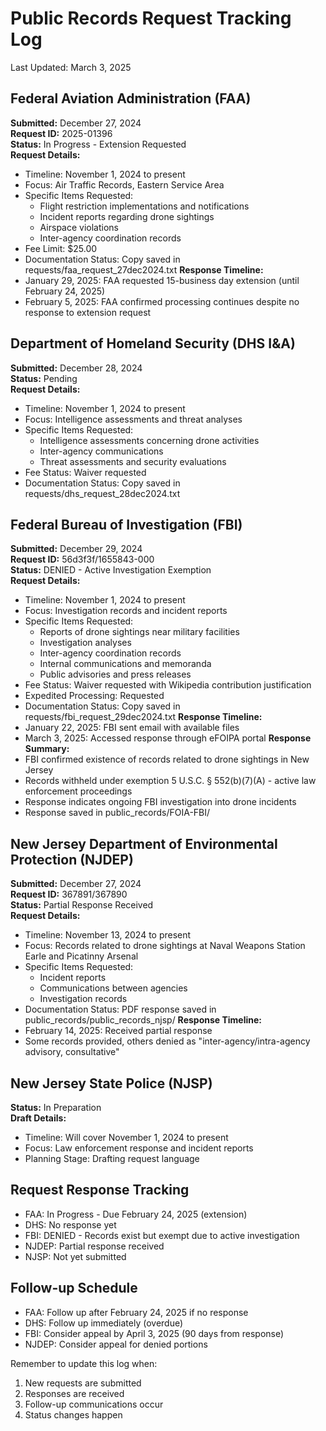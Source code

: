 # Public Records Request Tracking Log
Last Updated: March 3, 2025

## Federal Aviation Administration (FAA)
**Submitted:** December 27, 2024  
**Request ID:** 2025-01396  
**Status:** In Progress - Extension Requested  
**Request Details:**
- Timeline: November 1, 2024 to present
- Focus: Air Traffic Records, Eastern Service Area
- Specific Items Requested:
  * Flight restriction implementations and notifications
  * Incident reports regarding drone sightings
  * Airspace violations
  * Inter-agency coordination records
- Fee Limit: $25.00
- Documentation Status: Copy saved in requests/faa_request_27dec2024.txt
**Response Timeline:**
- January 29, 2025: FAA requested 15-business day extension (until February 24, 2025)
- February 5, 2025: FAA confirmed processing continues despite no response to extension request

## Department of Homeland Security (DHS I&A)
**Submitted:** December 28, 2024  
**Status:** Pending  
**Request Details:**
- Timeline: November 1, 2024 to present
- Focus: Intelligence assessments and threat analyses
- Specific Items Requested:
  * Intelligence assessments concerning drone activities
  * Inter-agency communications
  * Threat assessments and security evaluations
- Fee Status: Waiver requested
- Documentation Status: Copy saved in requests/dhs_request_28dec2024.txt

## Federal Bureau of Investigation (FBI)
**Submitted:** December 29, 2024  
**Request ID:** 56d3f3f/1655843-000  
**Status:** DENIED - Active Investigation Exemption  
**Request Details:**
- Timeline: November 1, 2024 to present
- Focus: Investigation records and incident reports
- Specific Items Requested:
  * Reports of drone sightings near military facilities
  * Investigation analyses
  * Inter-agency coordination records
  * Internal communications and memoranda
  * Public advisories and press releases
- Fee Status: Waiver requested with Wikipedia contribution justification
- Expedited Processing: Requested
- Documentation Status: Copy saved in requests/fbi_request_29dec2024.txt
**Response Timeline:**
- January 22, 2025: FBI sent email with available files
- March 3, 2025: Accessed response through eFOIPA portal
**Response Summary:**
- FBI confirmed existence of records related to drone sightings in New Jersey
- Records withheld under exemption 5 U.S.C. § 552(b)(7)(A) - active law enforcement proceedings
- Response indicates ongoing FBI investigation into drone incidents
- Response saved in public_records/FOIA-FBI/

## New Jersey Department of Environmental Protection (NJDEP)
**Submitted:** December 27, 2024  
**Request ID:** 367891/367890  
**Status:** Partial Response Received  
**Request Details:**
- Timeline: November 13, 2024 to present
- Focus: Records related to drone sightings at Naval Weapons Station Earle and Picatinny Arsenal
- Specific Items Requested:
  * Incident reports
  * Communications between agencies
  * Investigation records
- Documentation Status: PDF response saved in public_records/public_records_njsp/
**Response Timeline:**
- February 14, 2025: Received partial response
- Some records provided, others denied as "inter-agency/intra-agency advisory, consultative"

## New Jersey State Police (NJSP)
**Status:** In Preparation  
**Draft Details:**
- Timeline: Will cover November 1, 2024 to present
- Focus: Law enforcement response and incident reports
- Planning Stage: Drafting request language

## Request Response Tracking
- FAA: In Progress - Due February 24, 2025 (extension)
- DHS: No response yet
- FBI: DENIED - Records exist but exempt due to active investigation
- NJDEP: Partial response received
- NJSP: Not yet submitted

## Follow-up Schedule
- FAA: Follow up after February 24, 2025 if no response
- DHS: Follow up immediately (overdue)
- FBI: Consider appeal by April 3, 2025 (90 days from response)
- NJDEP: Consider appeal for denied portions

Remember to update this log when:
1. New requests are submitted
2. Responses are received
3. Follow-up communications occur
4. Status changes happen